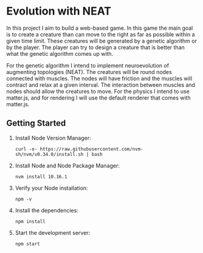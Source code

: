 # Evolution with NEAT
In this project I aim to build a web-based game.
In this game the main goal is to create a creature than can move to the right as far as possible 
within a given time limit.
These creatures will be generated by a genetic algorithm or by the player.
The player can try to design a creature that is better than what the genetic algorithm comes up 
with.

For the genetic algorithm I intend to implement neuroevolution of augmenting topologies (NEAT).
The creatures will be round nodes connected with muscles. The nodes will have friction and the
muscles will contract and relax at a given interval. The interaction between muscles and nodes
should allow the creatures to move. For the physics I intend to use matter.js, and for rendering
I will use the default renderer that comes with matter.js.

## Getting Started
1.  Install Node Version Manager:
    ```shell script
    curl -o- https://raw.githubusercontent.com/nvm-sh/nvm/v0.34.0/install.sh | bash
    ```
2.  Install Node and Node Package Manager:
    ```shell script
    nvm install 10.16.1
    ```
    
3.  Verify your Node installation:
    ```shell script
    npm -v
    ```

1.  Install the dependencies:
    ```shell script
    npm install
    ```

2.  Start the development server:
    ```shell script
    npm start
    ```
